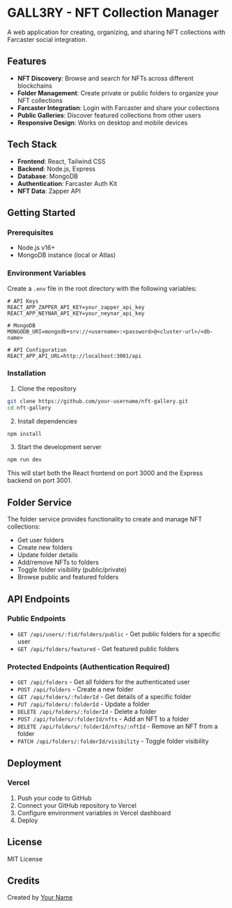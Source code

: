 # GALL3RY - NFT Collection Manager

A web application for creating, organizing, and sharing NFT collections with Farcaster social integration.

## Features

- **NFT Discovery**: Browse and search for NFTs across different blockchains
- **Folder Management**: Create private or public folders to organize your NFT collections
- **Farcaster Integration**: Login with Farcaster and share your collections
- **Public Galleries**: Discover featured collections from other users
- **Responsive Design**: Works on desktop and mobile devices

## Tech Stack

- **Frontend**: React, Tailwind CSS
- **Backend**: Node.js, Express
- **Database**: MongoDB
- **Authentication**: Farcaster Auth Kit
- **NFT Data**: Zapper API

## Getting Started

### Prerequisites

- Node.js v16+
- MongoDB instance (local or Atlas)

### Environment Variables

Create a `.env` file in the root directory with the following variables:

```
# API Keys
REACT_APP_ZAPPER_API_KEY=your_zapper_api_key
REACT_APP_NEYNAR_API_KEY=your_neynar_api_key

# MongoDB
MONGODB_URI=mongodb+srv://<username>:<password>@<cluster-url>/<db-name>

# API Configuration
REACT_APP_API_URL=http://localhost:3001/api
```

### Installation

1. Clone the repository
```bash
git clone https://github.com/your-username/nft-gallery.git
cd nft-gallery
```

2. Install dependencies
```bash
npm install
```

3. Start the development server
```bash
npm run dev
```

This will start both the React frontend on port 3000 and the Express backend on port 3001.

## Folder Service

The folder service provides functionality to create and manage NFT collections:

- Get user folders
- Create new folders
- Update folder details
- Add/remove NFTs to folders
- Toggle folder visibility (public/private)
- Browse public and featured folders

## API Endpoints

### Public Endpoints

- `GET /api/users/:fid/folders/public` - Get public folders for a specific user
- `GET /api/folders/featured` - Get featured public folders

### Protected Endpoints (Authentication Required)

- `GET /api/folders` - Get all folders for the authenticated user
- `POST /api/folders` - Create a new folder
- `GET /api/folders/:folderId` - Get details of a specific folder
- `PUT /api/folders/:folderId` - Update a folder
- `DELETE /api/folders/:folderId` - Delete a folder
- `POST /api/folders/:folderId/nfts` - Add an NFT to a folder
- `DELETE /api/folders/:folderId/nfts/:nftId` - Remove an NFT from a folder
- `PATCH /api/folders/:folderId/visibility` - Toggle folder visibility

## Deployment

### Vercel

1. Push your code to GitHub
2. Connect your GitHub repository to Vercel
3. Configure environment variables in Vercel dashboard
4. Deploy

## License

MIT License

## Credits

Created by [Your Name](https://github.com/your-username)
